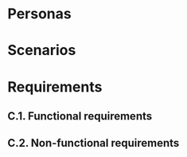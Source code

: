 

# Personas








# Scenarios





# Requirements





## C.1. Functional requirements


## C.2. Non-functional requirements